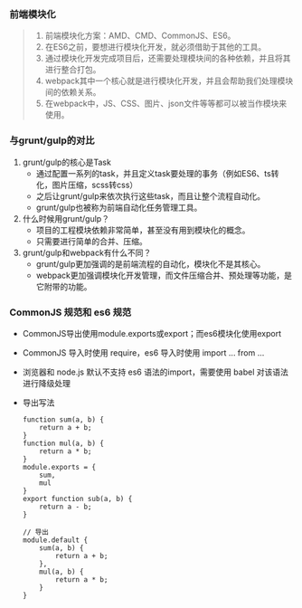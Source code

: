 ### 前端模块化

> 1. 前端模块化方案：AMD、CMD、CommonJS、ES6。
> 2. 在ES6之前，要想进行模块化开发，就必须借助于其他的工具。
> 3. 通过模块化开发完成项目后，还需要处理模块间的各种依赖，并且将其进行整合打包。
> 4. webpack其中一个核心就是进行模块化开发，并且会帮助我们处理模块间的依赖关系。
> 5. 在webpack中，JS、CSS、图片、json文件等等都可以被当作模块来使用。



### 与grunt/gulp的对比

1. grunt/gulp的核心是Task
   + 通过配置一系列的task，并且定义task要处理的事务（例如ES6、ts转化，图片压缩，scss转css）
   + 之后让grunt/gulp来依次执行这些task，而且让整个流程自动化。
   + grunt/gulp也被称为前端自动化任务管理工具。
2. 什么时候用grunt/gulp？
   + 项目的工程模块依赖非常简单，甚至没有用到模块化的概念。
   + 只需要进行简单的合并、压缩。
3. grunt/gulp和webpack有什么不同？
   + grunt/gulp更加强调的是前端流程的自动化，模块化不是其核心。
   + webpack更加强调模块化开发管理，而文件压缩合并、预处理等功能，是它附带的功能。



### CommonJS 规范和 es6 规范

+ CommonJS导出使用module.exports或export；而es6模块化使用export

+ CommonJS 导入时使用 require，es6 导入时使用 import ... from ...

+ 浏览器和 node.js 默认不支持 es6 语法的import，需要使用 babel 对该语法进行降级处理

+ 导出写法

    ``` 写法一
    function sum(a, b) {
        return a + b;
    }
    function mul(a, b) {
        return a * b;
    }
    module.exports = {
        sum,
        mul
    }
    export function sub(a, b) {
        return a - b;
    }
    ```

    ``` 写法二
    // 导出
    module.default {
        sum(a, b) {
            return a + b;
        },
        mul(a, b) {
            return a * b;
        }
    }
    ```